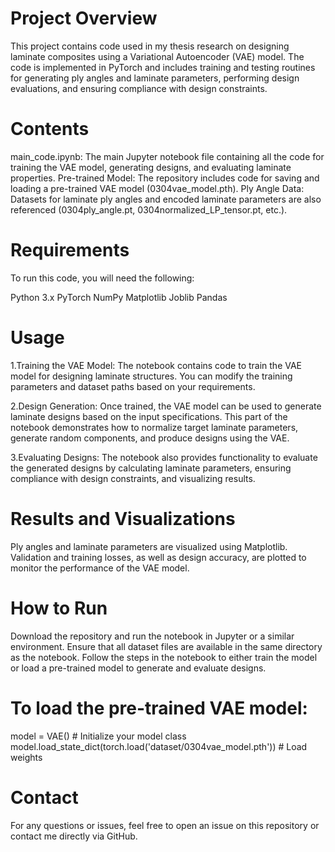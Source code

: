 # Project Overview
This project contains code used in my thesis research on designing laminate composites using a Variational Autoencoder (VAE) model. The code is implemented in PyTorch and includes training and testing routines for generating ply angles and laminate parameters, performing design evaluations, and ensuring compliance with design constraints.

# Contents
main_code.ipynb: The main Jupyter notebook file containing all the code for training the VAE model, generating designs, and evaluating laminate properties.
Pre-trained Model: The repository includes code for saving and loading a pre-trained VAE model (0304vae_model.pth).
Ply Angle Data: Datasets for laminate ply angles and encoded laminate parameters are also referenced (0304ply_angle.pt, 0304normalized_LP_tensor.pt, etc.).

# Requirements
To run this code, you will need the following:

Python 3.x
PyTorch
NumPy
Matplotlib
Joblib
Pandas

# Usage
1.Training the VAE Model: The notebook contains code to train the VAE model for designing laminate structures. You can modify the training parameters and dataset paths based on your requirements.

2.Design Generation: Once trained, the VAE model can be used to generate laminate designs based on the input specifications. This part of the notebook demonstrates how to normalize target laminate parameters, generate random components, and produce designs using the VAE.

3.Evaluating Designs: The notebook also provides functionality to evaluate the generated designs by calculating laminate parameters, ensuring compliance with design constraints, and visualizing results.

# Results and Visualizations
Ply angles and laminate parameters are visualized using Matplotlib.
Validation and training losses, as well as design accuracy, are plotted to monitor the performance of the VAE model.

# How to Run
Download the repository and run the notebook in Jupyter or a similar environment.
Ensure that all dataset files are available in the same directory as the notebook.
Follow the steps in the notebook to either train the model or load a pre-trained model to generate and evaluate designs.

# To load the pre-trained VAE model:
model = VAE()  # Initialize your model class
model.load_state_dict(torch.load('dataset/0304vae_model.pth'))  # Load weights

# Contact
For any questions or issues, feel free to open an issue on this repository or contact me directly via GitHub.

